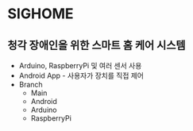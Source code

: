 SIGHOME
=======
청각 장애인을 위한 스마트 홈 케어 시스템
---------------------------------------
* Arduino, RaspberryPi 및 여러 센서 사용
* Android App - 사용자가 장치를 직접 제어
* Branch
  * Main
  * Android
  * Arduino
  * RaspberryPi
